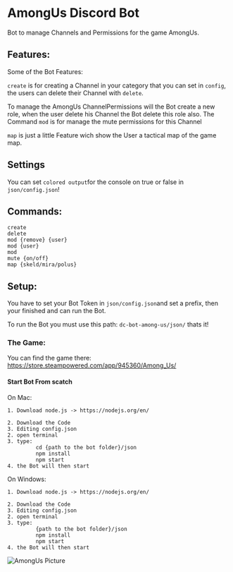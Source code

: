 # AmongUs Discord Bot
Bot to manage Channels and Permissions for the game AmongUs.

## Features:
Some of the Bot Features:

`create` is for creating a Channel in your category that you can set in `config`, the users can delete their Channel with
`delete`.

To manage the AmongUs ChannelPermissions will the Bot create a new role, when the user delete his Channel the Bot delete this role also.
The Command `mod` is for manage the mute permissions for this Channel

`map` is just a little Feature wich show the User a tactical map of the game map.

## Settings
You can set `colored output`for the console on true or false in 
`json/config.json`!

## Commands:
```
create
delete
mod {remove} {user}
mod {user}
mod
mute {on/off}
map {skeld/mira/polus}
```

## Setup:
You have to set your Bot Token in `json/config.json`and set a prefix, then your finished and can run the Bot.

To run the Bot you must use this path: `dc-bot-among-us/json/`
thats it!

### The Game:
You can find the game there:
https://store.steampowered.com/app/945360/Among_Us/

#### Start Bot From scatch
On Mac:
```
1. Download node.js -> https://nodejs.org/en/

2. Download the Code
3. Editing config.json
2. open terminal
3. type: 
         cd {path to the bot folder}/json
         npm install
         npm start
4. the Bot will then start
```
On Windows:
```
1. Download node.js -> https://nodejs.org/en/

2. Download the Code
3. Editing config.json
2. open terminal
3. type: 
         {path to the bot folder}/json
         npm install
         npm start
4. the Bot will then start
```

![AmongUs Picture](https://is3-ssl.mzstatic.com/image/thumb/Purple114/v4/8a/8b/ee/8a8bee6e-aa0b-0b51-a743-b1b074835f96/source/256x256bb.jpg)
